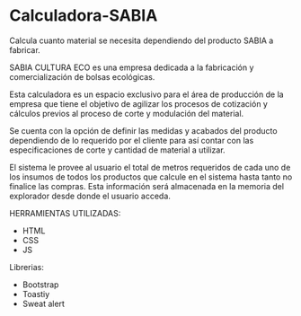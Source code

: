 # Calculadora-SABIA
Calcula cuanto material se necesita dependiendo del producto SABIA a fabricar.

SABIA CULTURA ECO es una empresa dedicada a la fabricación y comercialización de bolsas ecológicas.

Esta calculadora es un espacio exclusivo para el área de producción de la empresa que tiene el
objetivo de agilizar los procesos de cotización y cálculos previos al proceso de corte y modulación
del material.

Se cuenta con la opción de definir las medidas y acabados del producto dependiendo de lo requerido
por el cliente para así contar con las especificaciones de corte y cantidad de material a utilizar.

El sistema le provee al usuario el total de metros requeridos de cada uno de los insumos de todos los
productos que calcule en el sistema hasta tanto no finalice las compras. Esta información será almacenada
en la memoria del explorador desde donde el usuario acceda.

HERRAMIENTAS UTILIZADAS:
- HTML
- CSS
- JS

Librerias:

- Bootstrap
- Toastiy
- Sweat alert
